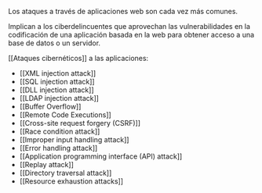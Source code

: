 Los ataques a través de aplicaciones web son cada vez más comunes.

Implican a los ciberdelincuentes que aprovechan las vulnerabilidades en la codificación de una aplicación basada en la web para obtener acceso a una base de datos o un servidor.

[[Ataques cibernéticos]] a las aplicaciones:

- [[XML injection attack]]
- [[SQL injection attack]]
- [[DLL injection attack]]
- [[LDAP injection attack]]
- [[Buffer Overflow]]
- [[Remote Code Executions]]
- [[Cross-site request forgery (CSRF)]]
- [[Race condition attack]]
- [[Improper input handling attack]]
- [[Error handling attack]]
- [[Application programming interface (API) attack]]
- [[Replay attack]]
- [[Directory traversal attack]]
- [[Resource exhaustion attacks]]

 



